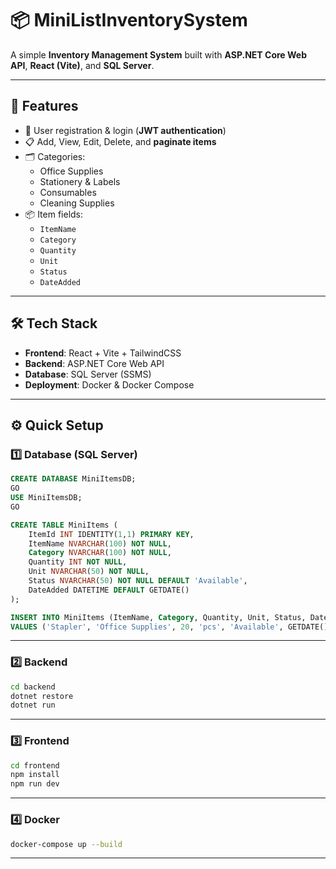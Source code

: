 
# 📦 MiniListInventorySystem

A simple **Inventory Management System** built with **ASP.NET Core Web API**, **React (Vite)**, and **SQL Server**.

---

## 🚀 Features
- 🔑 User registration & login (**JWT authentication**)  
- 📋 Add, View, Edit, Delete, and **paginate items**  
- 🗂 Categories:  
  - Office Supplies  
  - Stationery & Labels  
  - Consumables  
  - Cleaning Supplies  
- 📦 Item fields:  
  - `ItemName`  
  - `Category`  
  - `Quantity`  
  - `Unit`  
  - `Status`  
  - `DateAdded`  

---

## 🛠️ Tech Stack
- **Frontend**: React + Vite + TailwindCSS  
- **Backend**: ASP.NET Core Web API  
- **Database**: SQL Server (SSMS)  
- **Deployment**: Docker & Docker Compose  

---

## ⚙️ Quick Setup

### 1️⃣ Database (SQL Server)
```sql
CREATE DATABASE MiniItemsDB;
GO
USE MiniItemsDB;
GO

CREATE TABLE MiniItems (
    ItemId INT IDENTITY(1,1) PRIMARY KEY,
    ItemName NVARCHAR(100) NOT NULL,
    Category NVARCHAR(100) NOT NULL,
    Quantity INT NOT NULL,
    Unit NVARCHAR(50) NOT NULL,
    Status NVARCHAR(50) NOT NULL DEFAULT 'Available',
    DateAdded DATETIME DEFAULT GETDATE()
);

INSERT INTO MiniItems (ItemName, Category, Quantity, Unit, Status, DateAdded)
VALUES ('Stapler', 'Office Supplies', 20, 'pcs', 'Available', GETDATE());
````

---

### 2️⃣ Backend

```bash
cd backend
dotnet restore
dotnet run
```

---

### 3️⃣ Frontend

```bash
cd frontend
npm install
npm run dev
```

---

### 4️⃣ Docker

```bash
docker-compose up --build
```

---

